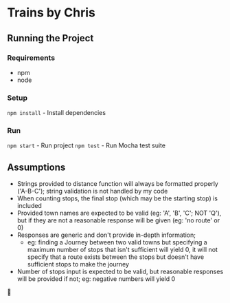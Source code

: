 # Trains by Chris

## Running the Project

### Requirements
- npm
- node

### Setup
`npm install` - Install dependencies

### Run
`npm start` - Run project
`npm test` - Run Mocha test suite

## Assumptions
- Strings provided to distance function will always be formatted properly ('A-B-C'); string validation is not handled by my code
- When counting stops, the final stop (which may be the starting stop) is included
- Provided town names are expected to be valid (eg: 'A', 'B', 'C'; NOT 'Q'), but if they are not a reasonable response will be given (eg: 'no route' or 0)
- Responses are generic and don't provide in-depth information;
    - eg: finding a Journey between two valid towns but specifying a maximum number of stops that isn't sufficient will yield 0, it will not specify that a route exists between the stops but doesn't have sufficient stops to make the journey
- Number of stops input is expected to be valid, but reasonable responses will be provided if not; eg: negative numbers will yield 0

:egg: